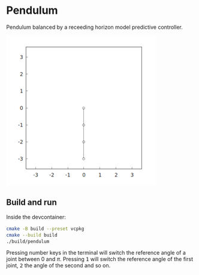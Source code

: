 # Pendulum

Pendulum balanced by a receeding horizon model predictive controller.

![demo](./demo.gif)

## Build and run

Inside the devcontainer:

```bash
cmake -B build --preset vcpkg
cmake --build build
./build/pendulum
```

Pressing number keys in the terminal will switch the reference angle of a joint between $0$ and $\pi$. Pressing <kbd>1</kbd> will switch the reference angle of the first joint, <kbd>2</kbd> the angle of the second and so on.